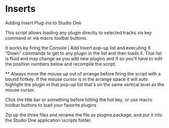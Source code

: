# Inserts
Adding insert Plug-ins to Studio One

This script allows loading any plugin directly to selected tracks via key command 
or via macro toolbar buttons.

It works by firing the Console | Add Insert pop-up list and executing X "Down" 
commands to get to any plugin in the list and then loads it.  That list is fluid
and may change as you add new plugins and if so you'll have to edit the position
numbers below and recompile the script.

** Always move the mouse up out of arrange before firing the script with a bound
hotkey.   If the mouse cursor is in the arrange space it will auto highlight the
plugin in that pop-up list that's on the same vertical level as the mouse cursor.

Click the title bar or something before hitting the hot key, or use macro toolbar 
buttons to load your favorite plugins

Zip up the three files and rename the file as plugins.package, and put it into
the Studio One application \scripts folder.
